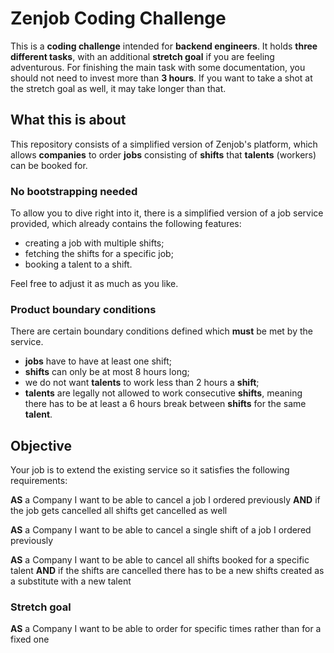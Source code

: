 # Zenjob Coding Challenge

This is a __coding challenge__ intended for __backend engineers__. It holds __three different tasks__, with an additional __stretch goal__ if you are feeling adventurous. For finishing the main task with some documentation, you should not need to invest more than __3 hours__. If you want to take a shot at the stretch goal as well, it may take longer than that. 

## What this is about
This repository consists of a simplified version of Zenjob's platform, which allows __companies__ to order __jobs__ consisting of __shifts__ that __talents__ (workers) can be booked for.

### No bootstrapping needed
To allow you to dive right into it, there is a simplified version of a job service provided, which already contains the following features:
* creating a job with multiple shifts;
* fetching the shifts for a specific job;
* booking a talent to a shift.

Feel free to adjust it as much as you like.

### Product boundary conditions
There are certain boundary conditions defined which __must__ be met by the service.
* __jobs__ have to have at least one shift;
* __shifts__ can only be at most 8 hours long;
* we do not want __talents__ to work less than 2 hours a __shift__;
* __talents__ are legally not allowed to work consecutive __shifts__, meaning there has to be at least a 6 hours break between __shifts__ for the same __talent__.

## Objective
Your job is to extend the existing service so it satisfies the following requirements:

**AS** a Company
I want to be able to cancel a job I ordered previously
**AND** if the job gets cancelled all shifts get cancelled as well

**AS** a Company
I want to be able to cancel a single shift of a job I ordered previously

**AS** a Company
I want to be able to cancel all shifts booked for a specific talent
**AND** if the shifts are cancelled there has to be a new shifts created as a substitute with a new talent

### Stretch goal
**AS** a Company
I want to be able to order for specific times rather than for a fixed one
